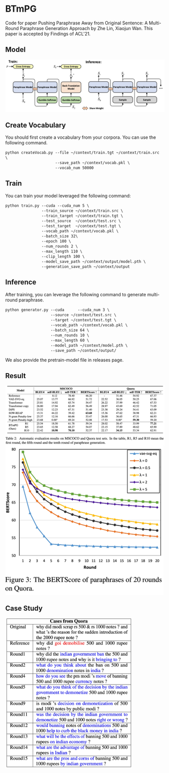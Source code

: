 # BTmPG
Code for paper Pushing Paraphrase Away from Original Sentence: A Multi-Round Paraphrase Generation Approach by Zhe Lin, Xiaojun Wan. This paper is accepted by Findings of ACL'21.

## Model

<img src="https://github.com/L-Zhe/BTmPG/blob/main/img/model.jpg?raw=true" width = "800" alt="overview" align=center />

## Create Vocabulary

You should first create a vocabulary from your corpora. You can use the following command.

```shell
python createVocab.py --file ~/context/train.tgt ~/context/train.src  \
                      --save_path ~/context/vocab.pkl \
                      --vocab_num 50000
```

## Train

You can train your model leveraged the following command:

``` shell
python train.py --cuda --cuda_num 5 \
                --train_source ~/context/train.src \
                --train_target ~/context/train.tgt \
                --test_source  ~/context/test.src \
                --test_target  ~/context/test.tgt \
                --vocab_path ~/context/vocab.pkl \
                --batch_size 32\
                --epoch 100 \
                --num_rounds 2 \
                --max_length 110 \
                --clip_length 100 \
                --model_save_path ~/context/output/model.pth \
                --generation_save_path ~/context/output
```

## Inference

After training, you can leverage the following command to generate multi-round paraphrase.

``` shell
python generator.py --cuda      --cuda_num 3 \
                    --source ~/context/test.src \
                    --target ~/context/test.tgt \
                    --vocab_path ~/context/vocab.pkl \
                    --batch_size 64 \
                    --num_rounds 10 \
                    --max_length 60 \
                    --model_path ~/context/model.pth \
                    --save_path ~/context/output/
```

We also provide the pretrain-model file in releases page.

## Result

<img src="https://github.com/L-Zhe/BTmPG/blob/main/img/result1.jpg?raw=true" width = "800" alt="overview" align=center />

<img src="https://github.com/L-Zhe/BTmPG/blob/main/img/result2.jpg?raw=true" width = "500" alt="overview" align=center />

## Case Study

<img src="https://github.com/L-Zhe/BTmPG/blob/main/img/case_study.jpg?raw=true" width = "400" alt="overview" align=center />

